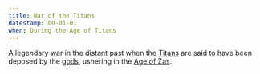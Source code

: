 ```yaml
---
title: War of the Titans
datestamp: 00-01-01
when: During the Age of Titans
---
```


A legendary war in the distant past when the [Titans](../creatures/titans) are said to have been deposed by the [gods](../creatures/eternals), ushering in the [Age of Zas](age-of-zas).
